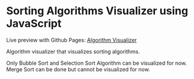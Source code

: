 # Sorting Algorithms Visualizer using JavaScript

Live preview with Github Pages: [Algorithm Visualizer](https://mabdullah412.github.io/sorting-algorithms-visualizer-js/) 

Algorithm visualizer that visualizes sorting algorithms. 

Only Bubble Sort and Selection Sort Algorithm can be visualized for now. Merge Sort can be done but cannot be visualized for now. 
